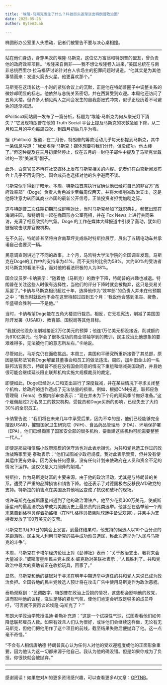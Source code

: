 ```yaml
---

title: '埃隆·马斯克发生了什么？科技巨头逐渐淡出特朗普政治圈'
date: 2025-05-26
author: ByteAILab

---
```


椭圆形办公室里人头攒动，记者们被警告不要与决心桌相撞。

---
站在他们身边，身穿黑衣的埃隆·马斯克，这位亿万富翁和特朗普的盟友，曾负责他的政府效率项目。“埃隆来自南非——我不想让埃隆卷入进来，”美国总统在与南非总统西里尔·拉马福萨讨论针对白人农场主的犯罪问题时说道。“他其实是为其他事情而来：发送火箭去火星。他更喜欢那个。”

马斯克在这场长达一小时的紧张会议上的沉默，正是他在特朗普圈子中调整关系的微妙却明显的标志。他依然与总统关系密切，并在西翼受到欢迎。本周他还访问了五角大楼。但许多人预见两人之间会发生的自我膨胀式冲突，似乎正经历着不可避免的逐渐减退。

《Politico》网站周一发布了一篇分析，标题为“埃隆·马斯克为何从聚光灯下消失？”它发现特朗普在他的 Truth Social 平台上提及马斯克的次数急剧下降，从二月和三月的平均每周四次，到四月初后几乎为零。

据《Politico》报道，在二月份，特朗普的筹款活动几乎每天都提到马斯克，其中一条信息写道：“我爱埃隆·马斯克！媒体想要将我们分开，但没成功。他太棒了。”但这种提及在三月初骤然停止，仅在五月的一封电子邮件中提及了马斯克曾戴过的一顶“美洲湾”帽子。

此外，白宫官员不再在社交媒体上发布马斯克相关的内容。记者们在白宫新闻发布会上几乎不再询问他。国会成员也选择对他的名字避而不谈。

马斯克似乎得到了暗示。本周，特斯拉首席执行官确认他已经将自己的非官方“政府效率部”（Doge）负责人角色减少至每周仅两天，并将大幅削减政治支出，这是他将注意力转回其商业帝国的最新公开信号，正值投资者担忧加剧之际。

这与特朗普二次任期初期形成鲜明对比，当时马斯克参加了就职典礼，频繁出现在海湖庄园，和特朗普一起在椭圆形办公室亮相，并在 Fox News 上进行共同采访，充满了相互欣赏的气氛。Doge 的工作在媒体大肆报道中引发了轰动，犹如用链锯攻击联邦官僚机构。

在不久前，特朗普甚至将白宫南草坪变成临时特斯拉展厅，展出了五辆电动车并承诺自己也要买一辆。

民意调查则讲述了不同的故事。上个月，马凯特大学法学院的全国调查发现，马斯克在Doge的工作中的支持率为41%，而不支持的比例为58%。大约60%的受访者对马斯克的看法不佳，而对他的看法积极的人为38%。

国会议员罗·卡纳表示：“随着他（马斯克）的数字下降，特朗普的兴趣也减退。特朗普在关注这些人时很有选择性，当他们的评分下降时就会被抛弃，这只是交易关系罢了。”卡纳与马斯克相识超过十年，选择他作为“效率部”的负责人并未在他预期之中；“我当时就说他不会在这里待超过四到五个月：‘我说他会感到沮丧、疲惫，华盛顿会胜利——不是他。’”

当时，卡纳希望Doge能在五角大楼进行裁员。相反，它无视宪法，削减了美国国际开发署（USAID）、教育部、国税局等其他目标。

“我就说他没办法削减接近2万亿美元的预算；他连1万亿美元都没接近，削减额约为810亿美元。他学会了很多成功的商业领袖学到的教训，民主政治比他想象的要艰难得多，无法被他们的意志所左右，”卡纳说。

尽管如此，马斯克仍在面临挑战。本周三，美国和平研究所重新接管了其总部，原因是联邦法官称Doge解雇其董事会和员工的做法违法。周四，加州旧金山的一名联邦法官表示，特朗普不能在没有国会同意的情况下重组和缩减美国政府，并且她很可能会继续延长阻止联邦机构实施大规模裁员的裁定。

即便如此，Doge已经对人口和支出进行了深度裁减，并在某些情况下寻求关闭整个机构，给政府的运作造成了无法估量的损害。例如，根据CNN报道，联邦应急管理局（Fema）依据内部审查表示：“现在并未为下个月的飓风季节做好准备。”这个雇佣超过2万名员工的救灾机构，受裁员和Doge买断的影响，已经失去了大约30%的全职员工。

卡纳警告说：“我们将在未来几年中承受后果，因为不幸的是，他们已经能够完全摧毁USAID，摧毁国家卫生研究院（NIH）、食品药品管理局（FDA）、环境保护署（EPA），他们已经掏空了国家安全部的很多机构，要重建这些机构可能需要整整一代人。” 

即便是那些相信缩小政府规模的保守派也对此表示担忧。为共和党竞选工作过的政治战略家里克·泰勒表示：“他们试图减少政府规模，我对此表示赞赏，但并没有使其运作更有效率，因为没有任何愿景，没有任何计划来使政府在人员和资金不足的情况下运作。这仅仅是大刀阔斧的削减。”

特斯拉，作为马斯克财富的主要来源，由于他的政治活动，尤其是与特朗普的关系，遭受了严重的品牌损害和销售下降。他还表示了对德国极右反移民AfD政党的支持。特斯拉的销售点在美国及其他地区变成了抗议和破坏的现场。

或许马斯克在威斯康星州遇到了他的政治滑铁卢。他至少花费300万美元，使威斯康星州的最高法院选举成为美国历史上最昂贵的此类选举。他甚至在选举前一个周末亲自到格林贝穿着奶酪帽（在NFL格林贝猎鹰队球迷中备受欢迎），并亲手为支持者发放了100万美元的支票。

马斯克在3月30日的集会上发言。到最终结果时，他支持的候选人以10个百分点的差距落败。民主党人利用马斯克的插手成功动员选民，称此次选举为“人民与马斯克的斗争”。

本周，马斯克在卡塔尔经济论坛上对《彭博社》表示：“关于政治支出，我将来会大量减少。”威斯康星州民主党主席本·威克勒对美联社表示：“人民胜利了。共和党政治中最大的资助者正在收拾玩具，回家了。”

显然，马斯克和他的链锯对于寻求在明年中期选举中连任的共和党人来说已成为政治负担。全国各地的民主党候选人预计将在攻击广告中使用马斯克作为政治恶棍。 

泰勒观察到：“民调数字，特朗普在政治上受损的情况，这些都会影响他的政党，进而影响他的议程，滋生足够的紧张气氛，使他们肯定会听取足够多的成员呼吁，‘可否就不要再谈论埃隆·马斯克了？’”

布朗大学政治学教授温迪·希勒补充道：“这是一个试探性气球，试图看看他们如何降低联邦雇员人数。如果有效且人们认为很好，或许他们会继续这样做，无论有无马斯克，但他们把他用作了这个项目的前线，截至结果失败后便抛弃了他。这一点毫不奇怪。”

“不会有人相信唐纳德·特朗普真心认为任何人对他的受欢迎程度或他的正面形象重要，因为他认为这一切都来源于他自己。我认为他的确没错。但是如果你成为了负担，你很快就会被抛弃。”

--- 
---
感谢阅读！如果您对AI的更多资讯感兴趣，可以查看更多AI文章：[GPTNB](https://gptnb.com)。